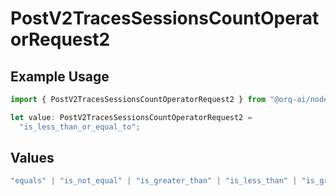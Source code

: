 # PostV2TracesSessionsCountOperatorRequest2

## Example Usage

```typescript
import { PostV2TracesSessionsCountOperatorRequest2 } from "@orq-ai/node/models/operations";

let value: PostV2TracesSessionsCountOperatorRequest2 =
  "is_less_than_or_equal_to";
```

## Values

```typescript
"equals" | "is_not_equal" | "is_greater_than" | "is_less_than" | "is_greater_than_or_equal_to" | "is_less_than_or_equal_to" | "is_between" | "is_empty" | "is_not_empty"
```